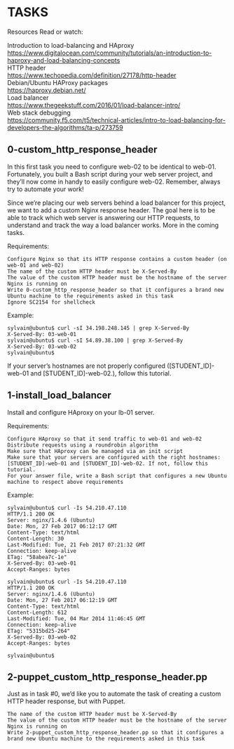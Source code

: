 # TASKS
Resources
Read or watch:

Introduction to load-balancing and HAproxy <br>https://www.digitalocean.com/community/tutorials/an-introduction-to-haproxy-and-load-balancing-concepts<br>
HTTP header <br>https://www.techopedia.com/definition/27178/http-header<br>
Debian/Ubuntu HAProxy packages <br>https://haproxy.debian.net/<br>
Load balancer <br>https://www.thegeekstuff.com/2016/01/load-balancer-intro/<br>
Web stack debugging <br>https://community.f5.com/t5/technical-articles/intro-to-load-balancing-for-developers-the-algorithms/ta-p/273759<br>

## 0-custom_http_response_header

In this first task you need to configure web-02 to be identical to web-01. Fortunately, you built a Bash script during your web server project, and they’ll now come in handy to easily configure web-02. Remember, always try to automate your work!

Since we’re placing our web servers behind a load balancer for this project, we want to add a custom Nginx response header. The goal here is to be able to track which web server is answering our HTTP requests, to understand and track the way a load balancer works. More in the coming tasks.

Requirements:

	Configure Nginx so that its HTTP response contains a custom header (on web-01 and web-02)
	The name of the custom HTTP header must be X-Served-By
	The value of the custom HTTP header must be the hostname of the server Nginx is running on
	Write 0-custom_http_response_header so that it configures a brand new Ubuntu machine to the requirements asked in this task
	Ignore SC2154 for shellcheck
Example:

	sylvain@ubuntu$ curl -sI 34.198.248.145 | grep X-Served-By
	X-Served-By: 03-web-01
	sylvain@ubuntu$ curl -sI 54.89.38.100 | grep X-Served-By
	X-Served-By: 03-web-02
	sylvain@ubuntu$
If your server’s hostnames are not properly configured ([STUDENT_ID]-web-01 and [STUDENT_ID]-web-02.), follow this tutorial.

## 1-install_load_balancer
Install and configure HAproxy on your lb-01 server.

Requirements:

	Configure HAproxy so that it send traffic to web-01 and web-02
	Distribute requests using a roundrobin algorithm
	Make sure that HAproxy can be managed via an init script
	Make sure that your servers are configured with the right hostnames: [STUDENT_ID]-web-01 and [STUDENT_ID]-web-02. If not, follow this tutorial.
	For your answer file, write a Bash script that configures a new Ubuntu machine to respect above requirements
Example:

	sylvain@ubuntu$ curl -Is 54.210.47.110
	HTTP/1.1 200 OK
	Server: nginx/1.4.6 (Ubuntu)
	Date: Mon, 27 Feb 2017 06:12:17 GMT
	Content-Type: text/html
	Content-Length: 30
	Last-Modified: Tue, 21 Feb 2017 07:21:32 GMT
	Connection: keep-alive
	ETag: "58abea7c-1e"
	X-Served-By: 03-web-01
	Accept-Ranges: bytes

	sylvain@ubuntu$ curl -Is 54.210.47.110
	HTTP/1.1 200 OK
	Server: nginx/1.4.6 (Ubuntu)
	Date: Mon, 27 Feb 2017 06:12:19 GMT
	Content-Type: text/html
	Content-Length: 612
	Last-Modified: Tue, 04 Mar 2014 11:46:45 GMT
	Connection: keep-alive
	ETag: "5315bd25-264"
	X-Served-By: 03-web-02
	Accept-Ranges: bytes

	sylvain@ubuntu$

## 2-puppet_custom_http_response_header.pp

Just as in task #0, we’d like you to automate the task of creating a custom HTTP header response, but with Puppet.

	The name of the custom HTTP header must be X-Served-By
	The value of the custom HTTP header must be the hostname of the server Nginx is running on
	Write 2-puppet_custom_http_response_header.pp so that it configures a brand new Ubuntu machine to the requirements asked in this task
